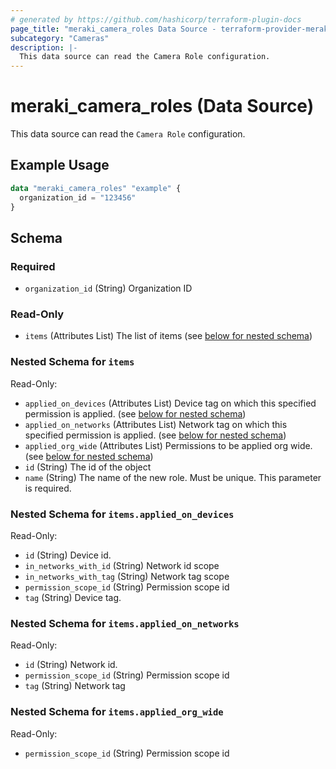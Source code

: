 ```yaml
---
# generated by https://github.com/hashicorp/terraform-plugin-docs
page_title: "meraki_camera_roles Data Source - terraform-provider-meraki"
subcategory: "Cameras"
description: |-
  This data source can read the Camera Role configuration.
---
```


# meraki_camera_roles (Data Source)

This data source can read the `Camera Role` configuration.

## Example Usage

```terraform
data "meraki_camera_roles" "example" {
  organization_id = "123456"
}
```

<!-- schema generated by tfplugindocs -->
## Schema

### Required

- `organization_id` (String) Organization ID

### Read-Only

- `items` (Attributes List) The list of items (see [below for nested schema](#nestedatt--items))

<a id="nestedatt--items"></a>
### Nested Schema for `items`

Read-Only:

- `applied_on_devices` (Attributes List) Device tag on which this specified permission is applied. (see [below for nested schema](#nestedatt--items--applied_on_devices))
- `applied_on_networks` (Attributes List) Network tag on which this specified permission is applied. (see [below for nested schema](#nestedatt--items--applied_on_networks))
- `applied_org_wide` (Attributes List) Permissions to be applied org wide. (see [below for nested schema](#nestedatt--items--applied_org_wide))
- `id` (String) The id of the object
- `name` (String) The name of the new role. Must be unique. This parameter is required.

<a id="nestedatt--items--applied_on_devices"></a>
### Nested Schema for `items.applied_on_devices`

Read-Only:

- `id` (String) Device id.
- `in_networks_with_id` (String) Network id scope
- `in_networks_with_tag` (String) Network tag scope
- `permission_scope_id` (String) Permission scope id
- `tag` (String) Device tag.


<a id="nestedatt--items--applied_on_networks"></a>
### Nested Schema for `items.applied_on_networks`

Read-Only:

- `id` (String) Network id.
- `permission_scope_id` (String) Permission scope id
- `tag` (String) Network tag


<a id="nestedatt--items--applied_org_wide"></a>
### Nested Schema for `items.applied_org_wide`

Read-Only:

- `permission_scope_id` (String) Permission scope id
